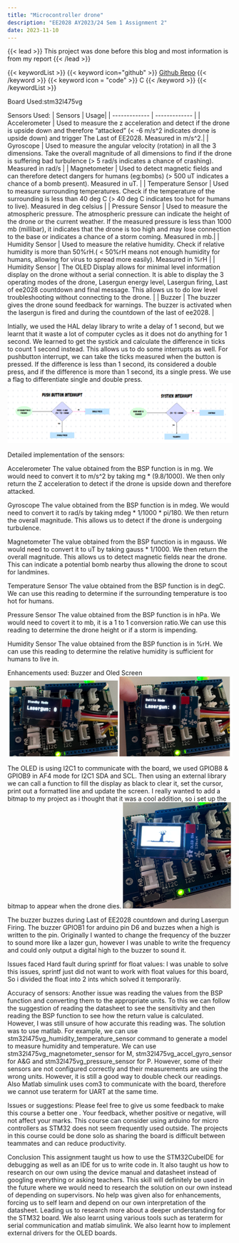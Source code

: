 ```yaml
---
title: "Microcontroller drone"
description: "EE2028 AY2023/24 Sem 1 Assignment 2"
date: 2023-11-10
---
```


{{< lead >}}
This project was done before this blog and most information is from my report
{{< /lead >}}


{{< keywordList >}}
{{< keyword icon="github" >}} [Github Repo](https://github.com/vdhorstnigel/Microcontroller-Drone) {{< /keyword >}}
{{< keyword icon = "code" >}} C {{< /keyword >}}
{{< /keywordList >}}

Board Used:stm32l475vg

Sensors Used:
| Sensors  | Usage|
| ------------- | ------------- |
| Accelerometer | Used to measure the z acceleration and detect if the drone is upside down and therefore “attacked” (< -6 m/s^2 indicates drone is upside down) and trigger The Last of EE2028. Measured in m/s^2.|
| Gyroscope     | Used to measure the angular velocity (rotation) in all the 3 dimensions. Take the overall magnitude of all dimensions to find if the drone is suffering bad turbulence (> 5 rad/s indicates a chance of crashing). Measured in rad/s |
| Magnetometer  | Used to detect magnetic fields and can therefore detect dangers for humans (eg:bombs) (> 500 uT indicates a chance of a bomb present). Measured in uT. |
| Temperature Sensor | Used to measure surrounding temperatures. Check if the temperature of the surrounding is less than 40 deg C (> 40 deg C indicates too hot for humans to live). Measured in deg celsius |
| Pressure Sensor | Used to measure the atmospheric pressure. The atmospheric pressure can indicate the height of the drone or the current weather. If the measured pressure is less than 1000 mb (millibar), it indicates that the drone is too high and may lose connection to the base or indicates a chance of a storm coming. Measured in mb.|
| Humidity Sensor |  Used to measure the relative humidity. Check if relative humidity is more than 50%rH.( < 50%rH means not enough humidity for humans, allowing for virus to spread more easily). Measured in %rH |
| Humidity Sensor |  The OLED Display allows for minimal level information display on the drone without a serial connection. It is able to display the 3 operating modes of the drone, Lasergun energy level, Lasergun firing, Last of ee2028 countdown and final message. This allows us to do low level troubleshooting without connecting to the drone. |
| Buzzer | The buzzer gives the drone sound feedback for warnings. The buzzer is activated when the lasergun is fired and during the countdown of the last of ee2028. |

Intially, we used the HAL delay library to write a delay of 1 second, but we learnt that it waste a lot of computer cycles as it does not do anything for 1 second. We learned to get the systick and calculate the difference in ticks to count 1 second instead. This allows us to do some interrupts as well.
For pushbutton interrupt, we can take the ticks measured when the button is pressed. If the difference is less than 1 second, its considered a double press, and if the difference is more than 1 second, its a single press. We use a flag to differentiate single and double press.
![flowchart](interrupt.png "Pushbutton and Systick Interrupt")

Detailed implementation of the sensors:

Accelerometer
The value obtained from the BSP function is in mg. We would need to convert it to m/s^2 by taking mg * (9.8/1000). We then only return the Z acceleration to detect if the drone is upside down and therefore attacked.

Gyroscope
The value obtained from the BSP function is in mdeg. We would need to convert it to rad/s by taking mdeg * 1/1000 * pi/180. We then return the overall magnitude. This allows us to detect if the drone is undergoing turbulence.

Magnetometer
The value obtained from the BSP function is in mgauss. We would need to convert it to uT by
taking gauss * 1/1000. We then return the overall magnitude. This allows us to detect magnetic
fields near the drone. This can indicate a potential bomb nearby thus allowing the drone to scout
for landmines.

Temperature Sensor
The value obtained from the BSP function is in degC. We can use this reading to determine if
the surrounding temperature is too hot for humans.

Pressure Sensor
The value obtained from the BSP function is in hPa. We would need to covert it to mb, it is a 1 to
1 conversion ratio.We can use this reading to determine the drone height or if a storm is
impending.

Humidity Sensor
The value obtained from the BSP function is in %rH. We can use this reading to determine the
relative humidity is sufficient for humans to live in.

Enhancements used: Buzzer and Oled Screen
![Modes](modes.png "Standby and Battle mode")

The OLED is using I2C1 to communicate with the board, we used GPIOB8 & GPIOB9 in AF4
mode for I2C1 SDA and SCL. Then using an external library we can call a function to fill the
display as black to clear it, set the cursor, print out a formatted line and update the screen. I really wanted to add a bitmap to my project as i thought that it was a cool addition, so i set up the bitmap to appear when the drone dies.
![The last](featured.png "The last Bitmap")

The buzzer buzzes during Last of EE2028 countdown and during Lasergun Firing. The buzzer GPIOB1 for arduino pin D6 and buzzes when a high is written to the pin. Originally I wanted to change the frequency of the buzzer to sound more like a lazer gun, however I was unable to write the frequency and could only output a digital high to the buzzer to sound it.


Issues faced
Hard fault during sprintf for float values:
I was unable to solve this issues, sprintf just did not want to work with float values for this board, So i divided the float into 2 ints which solved it temporarily.

Accuracy of sensors:
Another issue was reading the values from the BSP function and converting them to the
appropriate units. To this we can follow the suggestion of reading the datasheet to see the
sensitivity and then reading the BSP function to see how the return value is calculated.
However, I was still unsure of how accurate this reading was. The solution was to use matlab.
For example, we can use stm32l475vg_humidity_temperature_sensor command to generate a
model to measure humidity and temperature. We can use stm32l475vg_magnetometer_sensor for M, stm32l475vg_accel_gyro_sensor for
A&G and stm32l475vg_pressure_sensor for P. However, some of their sensors are not
configured correctly and their measurements are using the wrong units. However, it is still a
good way to double check our readings. Also Matlab simulink uses com3 to communicate with
the board, therefore we cannot use teraterm for UART at the same time.


Issues or suggestions: Please feel free to give us some feedback to make
this course a better one . Your feedback, whether positive or negative, will
not affect your marks.
This course can consider using arduino for micro controllers as STM32 does not seem
frequently used outside.
The projects in this course could be done solo as sharing the board is difficult between
teammates and can reduce productivity.


Conclusion
This assignment taught us how to use the STM32CubeIDE for debugging as well as an IDE for
us to write code in. It also taught us how to research on our own using the device manual and
datasheet instead of googling everything or asking teachers. This skill will definitely be used in
the future where we would need to research the solution on our own instead of depending on
supervisors. No help was given also for enhancements, forcing us to self learn and depend on
our own interpretation of the datasheet. Leading us to research more about a deeper
understanding for the STM32 board. We also learnt using various tools such as teraterm for
serial communication and matlab simulink. We also learnt how to implement external drivers for
the OLED boards.
